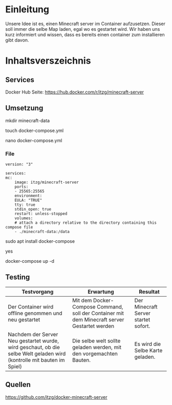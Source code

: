 # Einleitung
Unsere Idee ist es, einen Minecraft server im Container aufzusetzen. Dieser soll immer die selbe Map laden, egal wo es gestartet wird. Wir haben uns kurz informiert und wissen, dass es bereits einen container zum installieren gibt davon.

# Inhaltsverszeichnis

## Services
Docker Hub Seite: https://hub.docker.com/r/itzg/minecraft-server

## Umsetzung

mkdir minecraft-data

touch docker-compose.yml

nano docker-compose.yml

### File 

    version: "3"

    services:
    mc:
        image: itzg/minecraft-server
        ports:
        - 25565:25565
        environment:
        EULA: "TRUE"
        tty: true
        stdin_open: true
        restart: unless-stopped
        volumes:
        # attach a directory relative to the directory containing this compose file
        - ./minecraft-data:/data

sudo apt  install docker-compose

yes

docker-compose up -d

## Testing
Testvorgang | Erwartung | Resultat
-------- | -------- | --------
 Der Container wird offline genommen und neu gestartet | Mit dem Docker-Compose Command, soll der Container mit dem Minecraft server Gestartet werden   | Der Minecraft Server startet sofort. 
Nachdem der Server Neu gestartet wurde, wird geschaut, ob die selbe Welt geladen wird (kontrolle mit bauten im Spiel)   | Die selbe welt sollte geladen werden, mit den vorgemachten Bauten.   | Es wird die Selbe Karte geladen. 


## Quellen
https://github.com/itzg/docker-minecraft-server
